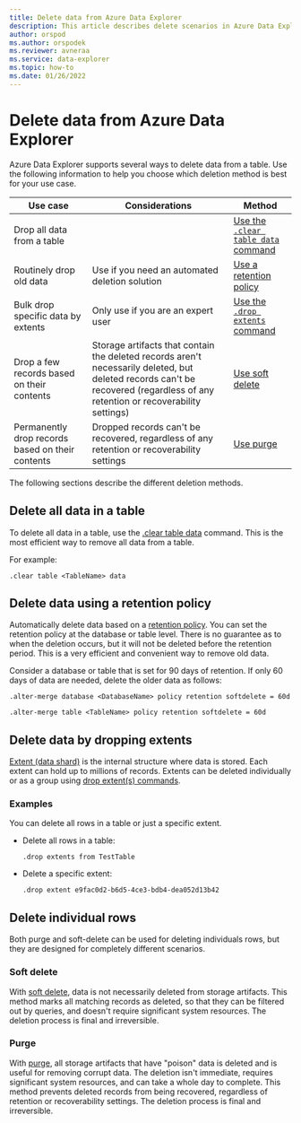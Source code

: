 ```yaml
---
title: Delete data from Azure Data Explorer
description: This article describes delete scenarios in Azure Data Explorer, including purge, dropping extents and retention based deletes.
author: orspod
ms.author: orspodek
ms.reviewer: avneraa
ms.service: data-explorer
ms.topic: how-to
ms.date: 01/26/2022
---
```


# Delete data from Azure Data Explorer

Azure Data Explorer supports several ways to delete data from a table. Use the following information to help you choose which deletion method is best for your use case.

| Use case | Considerations | Method |
|--|--|--|
| Drop all data from a table | | [Use the `.clear table data` command](#delete-all-data-in-a-table) |
| Routinely drop old data | Use if you need an automated deletion solution | [Use a retention policy](#delete-data-using-a-retention-policy) |
| Bulk drop specific data by extents | Only use if you are an expert user | [Use the `.drop extents` command](#delete-data-by-dropping-extents) |
| Drop a few records based on their contents | Storage artifacts that contain the deleted records aren't necessarily deleted, but deleted records can't be recovered (regardless of any retention or recoverability settings) | [Use soft delete](#soft-delete) |
| Permanently drop records based on their contents | Dropped records can't be recovered, regardless of any retention or recoverability settings | [Use purge](#purge) |

The following sections describe the different deletion methods.

## Delete all data in a table

To delete all data in a table, use the [.clear table data](kusto/management/clear-table-data-command.md) command. This is the most efficient way to remove all data from a table.

For example:

```kusto
.clear table <TableName> data
```

## Delete data using a retention policy

Automatically delete data based on a [retention policy](kusto/management/retentionpolicy.md). You can set the retention policy at the database or table level. There is no guarantee as to when the deletion occurs, but it will not be deleted before the retention period. This is a very efficient and convenient way to remove old data.

Consider a database or table that is set for 90 days of retention. If only 60 days of data are needed, delete the older data as follows:

```kusto
.alter-merge database <DatabaseName> policy retention softdelete = 60d

.alter-merge table <TableName> policy retention softdelete = 60d
```

## Delete data by dropping extents

[Extent (data shard)](kusto/management/extents-overview.md) is the internal structure where data is stored. Each extent can hold up to millions of records. Extents can be deleted individually or as a group using [drop extent(s) commands](./kusto/management/drop-extents.md).

### Examples

You can delete all rows in a table or just a specific extent.

- Delete all rows in a table:

    ```kusto
    .drop extents from TestTable
    ```

- Delete a specific extent:

    ```kusto
    .drop extent e9fac0d2-b6d5-4ce3-bdb4-dea052d13b42
    ```

## Delete individual rows

Both purge and soft-delete can be used for deleting individuals rows, but they are designed for completely different scenarios.

### Soft delete

With [soft delete](kusto/concepts/data-soft-delete.md), data is not necessarily deleted from storage artifacts. This method marks all matching records as deleted, so that they can be filtered out by queries, and doesn't require significant system resources. The deletion process is final and irreversible.

### Purge

With [purge](kusto/concepts/data-purge.md), all storage artifacts that have "poison" data is deleted and is useful for removing corrupt data. The deletion isn't immediate, requires significant system resources, and can take a whole day to complete. This method prevents deleted records from being recovered, regardless of retention or recoverability settings. The deletion process is final and irreversible.
